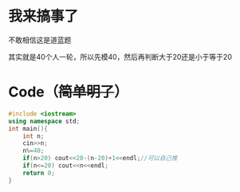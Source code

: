 # 我来搞事了
不敢相信这是道蓝题


其实就是40个人一轮，所以先模40，然后再判断大于20还是小于等于20

# Code（~~简单明了~~）
```cpp
#include <iostream>
using namespace std;
int main(){
	int n;
	cin>>n;
	n%=40;
	if(n>20) cout<<20-(n-20)+1<<endl;//可以自己推 
	if(n<=20) cout<<n<<endl;
	return 0;
}
```
